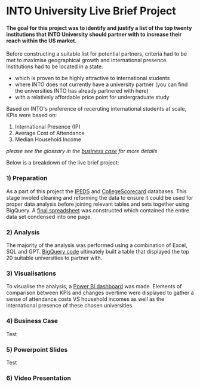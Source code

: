# INTO University Live Brief Project
#### The goal for this project was to identify and justify a list of the top twenty institutions that INTO University should partner with to increase their reach within the US market. ####

Before constructing a suitable list for potential partners, criteria had to be met to maximise geographical growth and international presence. Institutions had to be located in a state:

* which is proven to be highly attractive to international students
* where INTO does not currently have a university partner (you can find the universities INTO has already partnered with here)
* with a relatively affordable price point for undergraduate study

Based on INTO's preference of receruting international students at scale, KPIs were based on:

1) International Presence (IP)
2) Average Cost of Attendance
3) Median Household Income

*please see the glossary in the [business case](https://github.com/marofrahman/INTO-university-live-brief/files/11599348/INTO-University_Business_Case.pdf) for more details*

Below is a breakdown of the live brief project:

### 1) Preparation

As a part of this project the [IPEDS](https://nces.ed.gov/ipeds/use-the-data/download-access-database) and [CollegeScorecard](https://collegescorecard.ed.gov/data/) databases. This stage involed cleaning and reforming the data to ensure it could be used for proper data analysis before joining relevant tables and sets together using BigQuery. A [final spreadsheet](https://github.com/marofrahman/INTO-university-live-brief/files/11599480/FullUni_Data.csv) was constructed which contained the entire data set condensed into one page.

### 2) Analysis

The majority of the analysis was performed using a combination of Excel, SQL and GPT. [BigQuery code](https://console.cloud.google.com/bigquery?authuser=1&project=prism-2023-c1&ws=!1m5!1m4!1m3!1sprism-2023-c1!2sbquxjob_635e0d71_18867cf3d8b!3sUS) ultimately built a table that displayed the top 20 suitable universities to partner with.

### 3) Visualisations

To visualise the analysis, a [Power BI dashboard](https://app.powerbi.com/groups/d4794dbe-058d-46e0-a484-5e379b4d31a7/reports/06c2c74e-0121-42bc-8f03-8056297ccb8c/ReportSection?experience=power-bi) was made. Elements of comparison between KPIs and changes overtime were displayed to gather a sense of attendance costs VS household incomes as well as the international presence of these chosen universities. 

### 4) Business Case

Test

### 5) Powerpoint Slides

Test

### 6) Video Presentation
